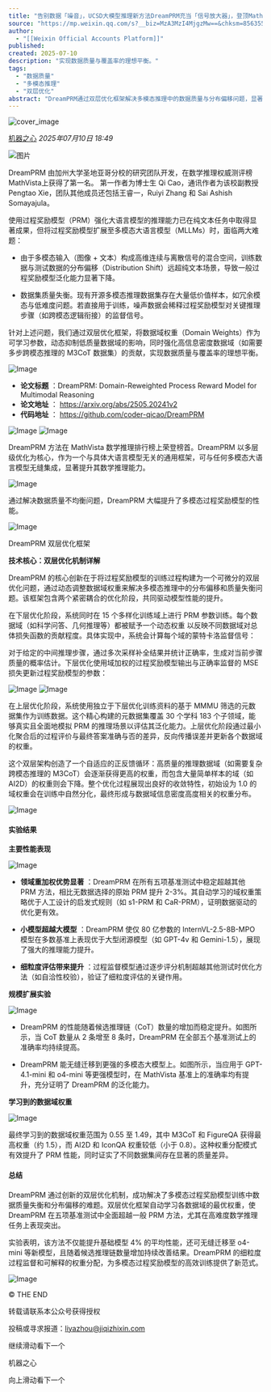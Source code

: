 ```yaml
---
title: "告别数据「噪音」，UCSD大模型推理新方法DreamPRM充当「信号放大器」，登顶MathVista测评榜"
source: "https://mp.weixin.qq.com/s?__biz=MzA3MzI4MjgzMw==&chksm=856355fa391d6dff4161139107458fc6c579e51c3fbaf9a7bab51584652118ffa985392ed8b0&idx=3&mid=2650979130&sn=457008c9dd46c12aea72b099822a6d49#rd"
author:
  - "[[Weixin Official Accounts Platform]]"
published:
created: 2025-07-10
description: "实现数据质量与覆盖率的理想平衡。"
tags:
  - "数据质量"
  - "多模态推理"
  - "双层优化"
abstract: "DreamPRM通过双层优化框架解决多模态推理中的数据质量与分布偏移问题，显著提升大语言模型的数学推理能力。"
---
```

![cover_image](https://mmbiz.qpic.cn/sz_mmbiz_jpg/KmXPKA19gWicFtDZmaXpicDEx7N1BlrT3GSN7gD2pibSXPochqEN8OHXt64O4rvkEBXiajTLe5jLlicJic0N1c3EgbRw/0?wx_fmt=jpeg)

[机器之心](https://mp.weixin.qq.com/) *2025年07月10日 18:49*

![图片](https://mmbiz.qpic.cn/sz_mmbiz_jpg/KmXPKA19gWicHpceoR3S0ic3gibNmnvTxwqdXlQr0Eib4ic2SdWAndZy2686fhsPcTPOLEWouUt0IHaoqDpR0wx11wQ/640?wx_fmt=webp&from=appmsg&wxfrom=5&wx_lazy=1&tp=webp)

  

DreamPRM 由加州大学圣地亚哥分校的研究团队开发，在数学推理权威测评榜MathVista上获得了第一名。 第一作者为博士生 Qi Cao，通讯作者为该校副教授 Pengtao Xie，团队其他成员还包括王睿一，Ruiyi Zhang 和 Sai Ashish Somayajula。

  

使用过程奖励模型（PRM）强化大语言模型的推理能力已在纯文本任务中取得显著成果，但将过程奖励模型扩展至多模态大语言模型（MLLMs）时，面临两大难题：

  

- 由于多模态输入（图像 + 文本）构成高维连续与离散信号的混合空间，训练数据与测试数据的分布偏移（Distribution Shift）远超纯文本场景，导致一般过程奖励模型泛化能力显著下降。

  

- 数据集质量失衡。现有开源多模态推理数据集存在大量低价值样本，如冗余模态与低难度问题。若直接用于训练，噪声数据会稀释过程奖励模型对关键推理步骤（如跨模态逻辑衔接）的监督信号。

  

针对上述问题，我们通过双层优化框架，将数据域权重（Domain Weights）作为可学习参数，动态抑制低质量数据域的影响，同时强化高信息密度数据域（如需要多步跨模态推理的 M3CoT 数据集）的贡献，实现数据质量与覆盖率的理想平衡。

  

![Image](https://mmbiz.qpic.cn/sz_mmbiz_png/KmXPKA19gWicFtDZmaXpicDEx7N1BlrT3GEwvszrTwdAJ7TwicvHby84FWt2NpiboOeBicvUkkicKKcfKEk8CcrRLfuA/640?wx_fmt=png&from=appmsg&tp=webp&wxfrom=5&wx_lazy=1)

  

- **论文标题** ：DreamPRM: Domain-Reweighted Process Reward Model for Multimodal Reasoning
- **论文地址** ： https://arxiv.org/abs/2505.20241v2
- **代码地址** ： https://github.com/coder-qicao/DreamPRM

  

![Image](https://mmbiz.qpic.cn/sz_mmbiz_png/KmXPKA19gWicFtDZmaXpicDEx7N1BlrT3GksMlf8nR0lrCWn6C9iaJoicTX6QGHKqFOKtEYZkricu4L434mICMZnkyg/640?wx_fmt=png&from=appmsg&tp=webp&wxfrom=5&wx_lazy=1) ![Image](https://mmbiz.qpic.cn/sz_mmbiz_png/KmXPKA19gWicFtDZmaXpicDEx7N1BlrT3G9fGCTpoibr2NI3XQ1agjIEK2N3iaZ84kmybFHxsndEickZ28vUxkq4CUg/640?wx_fmt=png&from=appmsg&tp=webp&wxfrom=5&wx_lazy=1)

  

DreamPRM 方法在 MathVista 数学推理排行榜上荣登榜首。DreamPRM 以多层级优化为核心，作为一个与具体大语言模型无关的通用框架，可与任何多模态大语言模型无缝集成，显著提升其数学推理能力。

  

![Image](https://mmbiz.qpic.cn/sz_mmbiz_png/KmXPKA19gWicFtDZmaXpicDEx7N1BlrT3GSf4Qdia9vRJEFkbdfTnlexvHFZoKmKxnUJmLhPVhFYGww12cTcboP3A/640?wx_fmt=png&from=appmsg&tp=webp&wxfrom=5&wx_lazy=1)

通过解决数据质量不均衡问题，DreamPRM 大幅提升了多模态过程奖励模型的性能。

  

![Image](https://mmbiz.qpic.cn/sz_mmbiz_png/KmXPKA19gWicFtDZmaXpicDEx7N1BlrT3GmZnhztWJcmCuXaYgllX9WibPWOLmoXReVY0aiaGQ4fAyjgIbP7jAzTtQ/640?wx_fmt=png&from=appmsg&tp=webp&wxfrom=5&wx_lazy=1)

DreamPRM 双层优化框架

  

**技术核心：双层优化机制详解**

DreamPRM 的核心创新在于将过程奖励模型的训练过程构建为一个可微分的双层优化问题，通过动态调整数据域权重来解决多模态推理中的分布偏移和质量失衡问题。该框架包含两个紧密耦合的优化阶段，共同驱动模型性能的提升。

  

在下层优化阶段，系统同时在 15 个多样化训练域上进行 PRM 参数训练。每个数据域（如科学问答、几何推理等）都被赋予一个动态权重 以反映不同数据域对总体损失函数的贡献程度。具体实现中，系统会计算每个域的蒙特卡洛监督信号：

  

对于给定的中间推理步骤，通过多次采样补全结果并统计正确率，生成对当前步骤质量的概率估计。下层优化使用域加权的过程奖励模型输出与正确率监督的 MSE 损失更新过程奖励模型的参数：

  

![Image](https://mmbiz.qpic.cn/sz_mmbiz_png/KmXPKA19gWicFtDZmaXpicDEx7N1BlrT3Gc9RAz04ULXTE6amegr3nsbOiawf0vZW1aYvmOdBwVhJgibzOkicGVKialg/640?wx_fmt=png&from=appmsg&tp=webp&wxfrom=5&wx_lazy=1) ![Image](https://mmbiz.qpic.cn/sz_mmbiz_png/KmXPKA19gWicFtDZmaXpicDEx7N1BlrT3GicegRJLueUcQc8qEPURZvhPSDokcibHYiaScBPuvJktYYIwialwUBGkmOw/640?wx_fmt=png&from=appmsg&tp=webp&wxfrom=5&wx_lazy=1)

  

在上层优化阶段，系统使用独立于下层优化训练资料的基于 MMMU 筛选的元数据集作为训练数据。这个精心构建的元数据集覆盖 30 个学科 183 个子领域，能够真实且全面地模拟 PRM 的推理场景以评估其泛化能力。上层优化阶段通过最小化聚合后的过程评价与最终答案准确与否的差异，反向传播误差并更新各个数据域的权重。

  

这个双层架构创造了一个自适应的正反馈循环：高质量的推理数据域（如需要复杂跨模态推理的 M3CoT）会逐渐获得更高的权重，而包含大量简单样本的域（如 AI2D）的权重则会下降。整个优化过程展现出良好的收敛特性，初始设为 1.0 的域权重会在训练中自然分化，最终形成与数据域信息密度高度相关的权重分布。

  

![Image](https://mmbiz.qpic.cn/sz_mmbiz_png/KmXPKA19gWicFtDZmaXpicDEx7N1BlrT3GBHRjoWNDib1Lmb3pLGoTvLJYpsCpS6YdIN6cLLHzbpr8dzxLZF3RFpw/640?wx_fmt=png&from=appmsg&tp=webp&wxfrom=5&wx_lazy=1)

  

#### 实验结果

  

**主要性能表现**

![Image](https://mmbiz.qpic.cn/sz_mmbiz_png/KmXPKA19gWicFtDZmaXpicDEx7N1BlrT3G9zdibUPs5wmia06UliajjF6oIA506MateoKr7II8HXjIBlmo9MqYibB9Ug/640?wx_fmt=png&from=appmsg&tp=webp&wxfrom=5&wx_lazy=1)

- **领域重加权优势显著** ：DreamPRM 在所有五项基准测试中稳定超越其他 PRM 方法，相比无数据选择的原始 PRM 提升 2-3%。其自动学习的域权重策略优于人工设计的启发式规则（如 s1-PRM 和 CaR-PRM），证明数据驱动的优化更有效。

  

- **小模型超越大模型** ：DreamPRM 使仅 80 亿参数的 InternVL-2.5-8B-MPO 模型在多数基准上表现优于大型闭源模型（如 GPT-4v 和 Gemini-1.5），展现了强大的推理能力提升。

  

- **细粒度评估带来提升** ：过程监督模型通过逐步评分机制超越其他测试时优化方法（如自洽性校验），验证了细粒度评估的关键作用。

  

**规模扩展实验**

![Image](https://mmbiz.qpic.cn/sz_mmbiz_png/KmXPKA19gWicFtDZmaXpicDEx7N1BlrT3GqJ94Pb9KG50dU9nRnUtufF0grv3daZFu87VWbRr1flYibWjeH4Jvamw/640?wx_fmt=png&from=appmsg&tp=webp&wxfrom=5&wx_lazy=1)

- DreamPRM 的性能随着候选推理链（CoT）数量的增加而稳定提升。如图所示，当 CoT 数量从 2 条增至 8 条时，DreamPRM 在全部五个基准测试上的准确率均持续提高。

  

- DreamPRM 能无缝迁移到更强的多模态大模型上。如图所示，当应用于 GPT-4.1-mini 和 o4-mini 等更强模型时，在 MathVista 基准上的准确率均有提升，充分证明了 DreamPRM 的泛化能力。

  

**学习到的数据域权重**

![Image](https://mmbiz.qpic.cn/sz_mmbiz_png/KmXPKA19gWicFtDZmaXpicDEx7N1BlrT3GGp0v5HKg5PdDYlnhlIVGlcgHEAh4bTd6bNkoWGdVJmSNjuCiaVM6SuA/640?wx_fmt=png&from=appmsg&tp=webp&wxfrom=5&wx_lazy=1)

最终学习到的数据域权重范围为 0.55 至 1.49，其中 M3CoT 和 FigureQA 获得最高权重（约 1.5），而 AI2D 和 IconQA 权重较低（小于 0.8）。这种权重分配模式有效提升了 PRM 性能，同时证实了不同数据集间存在显著的质量差异。

  

#### 总结

  

DreamPRM 通过创新的双层优化机制，成功解决了多模态过程奖励模型训练中数据质量失衡和分布偏移的难题。双层优化框架自动学习各数据域的最优权重，使 DreamPRM 在五项基准测试中全面超越一般 PRM 方法，尤其在高难度数学推理任务上表现突出。

  

实验表明，该方法不仅能提升基础模型 4% 的平均性能，还可无缝迁移至 o4-mini 等新模型，且随着候选推理链数量增加持续改善结果。DreamPRM 的细粒度过程监督和可解释的权重分配，为多模态过程奖励模型的高效训练提供了新范式。

  

![Image](https://mmbiz.qpic.cn/sz_mmbiz_jpg/KmXPKA19gW92u6xaTfRNXA1fgQNibD0P0yTjzwAciaFQTobmTbK0taI6QeQeJHp6ma5SADdiaoZpopyjZtL4mdelA/640?wx_fmt=jpeg&from=appmsg&tp=webp&wxfrom=5&wx_lazy=1)

© THE END

转载请联系本公众号获得授权

投稿或寻求报道：liyazhou@jiqizhixin.com

  

继续滑动看下一个

机器之心

向上滑动看下一个